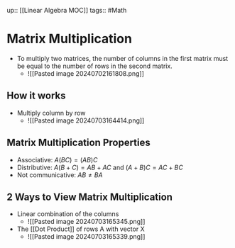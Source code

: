 up:: [[Linear Algebra MOC]]
tags:: #Math
# Matrix Multiplication
- To multiply two matrices, the number of columns in the first matrix must be equal to the number of rows in the second matrix.
	- ![[Pasted image 20240702161808.png]]
## How it works
- Multiply column by row
	- ![[Pasted image 20240703164414.png]]

## Matrix Multiplication Properties
- Associative: $A(BC) = (AB)C$
- Distributive: $A(B + C) = AB + AC$    and     $(A + B)C = AC + BC$
- Not communicative: $AB \neq BA$

## 2 Ways to View Matrix Multiplication
- Linear combination of the columns
	- ![[Pasted image 20240703165345.png]]
- The [[Dot Product]] of rows A with vector X
	- ![[Pasted image 20240703165339.png]]
	